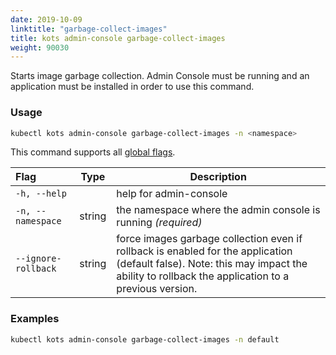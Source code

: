 ```yaml
---
date: 2019-10-09
linktitle: "garbage-collect-images"
title: kots admin-console garbage-collect-images
weight: 90030
---
```


Starts image garbage collection.
Admin Console must be running and an application must be installed in order to use this command.

### Usage
```bash
kubectl kots admin-console garbage-collect-images -n <namespace>
```

This command supports all [global flags](/kots-cli/global-flags/).

| Flag                | Type   | Description                                                                                                                                                                           |
|:--------------------|--------|---------------------------------------------------------------------------------------------------------------------------------------------------------------------------------------|
| `-h, --help`        |        | help for admin-console                                                                                                                                                                |
| `-n, --namespace`   | string | the namespace where the admin console is running _(required)_                                                                                                                         |
| `--ignore-rollback` | string | force images garbage collection even if rollback is enabled for the application (default false). Note: this may impact the ability to rollback the application to a previous version. |

### Examples
```bash
kubectl kots admin-console garbage-collect-images -n default
```
